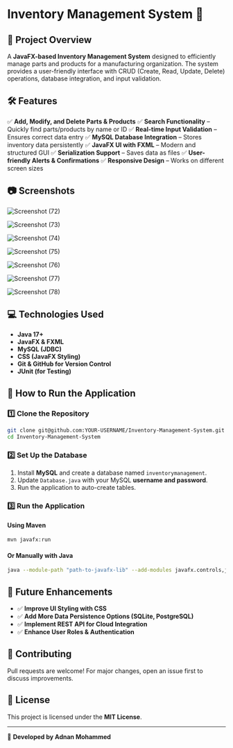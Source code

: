 # Inventory Management System 🚀

## 📌 Project Overview
A **JavaFX-based Inventory Management System** designed to efficiently manage parts and products for a manufacturing organization. The system provides a user-friendly interface with CRUD (Create, Read, Update, Delete) operations, database integration, and input validation.

## 🛠️ Features
✅ **Add, Modify, and Delete Parts & Products**
✅ **Search Functionality** – Quickly find parts/products by name or ID
✅ **Real-time Input Validation** – Ensures correct data entry
✅ **MySQL Database Integration** – Stores inventory data persistently
✅ **JavaFX UI with FXML** – Modern and structured GUI
✅ **Serialization Support** – Saves data as files
✅ **User-friendly Alerts & Confirmations**
✅ **Responsive Design** – Works on different screen sizes

## 📷 Screenshots
![Screenshot (72)](https://github.com/user-attachments/assets/2799a6f8-b3c3-4445-9073-317cd0068852)

![Screenshot (73)](https://github.com/user-attachments/assets/706269eb-e317-48ba-83c5-9d4a30289a44)

![Screenshot (74)](https://github.com/user-attachments/assets/12d342ea-2acf-43e7-af19-4486fae52621)

![Screenshot (75)](https://github.com/user-attachments/assets/2931d230-d34f-4aae-b139-6a153cde89fd)

![Screenshot (76)](https://github.com/user-attachments/assets/5232a9ab-367e-464c-abb2-dbad6bfdb097)

![Screenshot (77)](https://github.com/user-attachments/assets/eb1459ca-993a-4604-b0e1-05b3037606be)

![Screenshot (78)](https://github.com/user-attachments/assets/cec1c46f-0d44-432d-8d7d-5b47be28c56c)








## 💻 Technologies Used
- **Java 17+**
- **JavaFX & FXML**
- **MySQL (JDBC)**
- **CSS (JavaFX Styling)**
- **Git & GitHub for Version Control**
- **JUnit (for Testing)**

## 📖 How to Run the Application

### **1️⃣ Clone the Repository**
```sh
git clone git@github.com:YOUR-USERNAME/Inventory-Management-System.git
cd Inventory-Management-System
```

### **2️⃣ Set Up the Database**
1. Install **MySQL** and create a database named `inventorymanagement`.
2. Update `Database.java` with your MySQL **username and password**.
3. Run the application to auto-create tables.

### **3️⃣ Run the Application**
#### **Using Maven**
```sh
mvn javafx:run
```
#### **Or Manually with Java**
```sh
java --module-path "path-to-javafx-lib" --add-modules javafx.controls,javafx.fxml -jar InventoryApp.jar
```

## 🎯 Future Enhancements
- ✅ **Improve UI Styling with CSS**
- ✅ **Add More Data Persistence Options (SQLite, PostgreSQL)**
- ✅ **Implement REST API for Cloud Integration**
- ✅ **Enhance User Roles & Authentication**

## 🤝 Contributing
Pull requests are welcome! For major changes, open an issue first to discuss improvements.

## 📜 License
This project is licensed under the **MIT License**.

---
🚀 **Developed by Adnan Mohammed**

